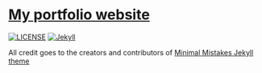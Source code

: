 # [My portfolio website](https://mihsamusev.github.io/)

[![LICENSE](https://img.shields.io/badge/license-MIT-lightgrey.svg)](https://raw.githubusercontent.com/mmistakes/minimal-mistakes/master/LICENSE)
[![Jekyll](https://img.shields.io/badge/jekyll-%3E%3D%203.7-blue.svg)](https://jekyllrb.com/)

All credit goes to the creators and contributors of [Minimal Mistakes Jekyll theme](https://github.com/mmistakes/minimal-mistakes)